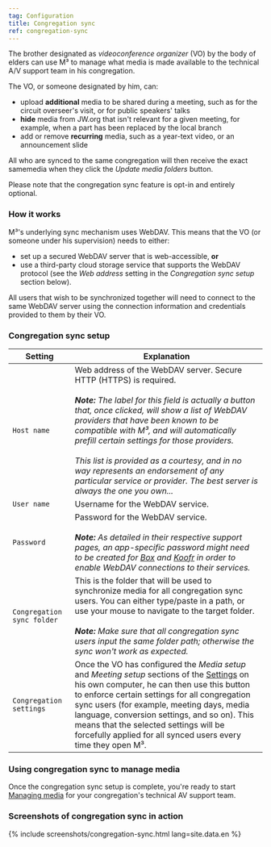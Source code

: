```yaml
---
tag: Configuration
title: Congregation sync
ref: congregation-sync
---
```


The brother designated as *videoconference organizer* (VO) by the body of elders can use M³ to manage what media is made available to the technical A/V support team in his congregation.

The VO, or someone designated by him, can:

- upload **additional** media to be shared during a meeting, such as for the circuit overseer's visit, or for public speakers' talks
- **hide** media from JW.org that isn't relevant for a given meeting, for example, when a part has been replaced by the local branch
- add or remove **recurring** media, such as a year-text video, or an announcement slide

All who are synced to the same congregation will then receive the exact samemedia when they click the *Update media folders* button.

Please note that the congregation sync feature is opt-in and entirely optional.

### How it works

M³'s underlying sync mechanism uses WebDAV. This means that the VO (or someone under his supervision) needs to either:

- set up a secured WebDAV server that is web-accessible, **or**
- use a third-party cloud storage service that supports the WebDAV protocol (see the *Web address* setting in the *Congregation sync setup* section below).

All users that wish to be synchronized together will need to connect to the same WebDAV server using the connection information and credentials provided to them by their VO.

### Congregation sync setup

| Setting                    | Explanation                                                                                                                                                                                                                                                                                                                                                                                                                                                                                                          |
| -------------------------- | -------------------------------------------------------------------------------------------------------------------------------------------------------------------------------------------------------------------------------------------------------------------------------------------------------------------------------------------------------------------------------------------------------------------------------------------------------------------------------------------------------------------- |
| `Host name`                | Web address of the WebDAV server. Secure HTTP (HTTPS) is required. <br><br> ***Note:** The label for this field is actually a button that, once clicked, will show a list of WebDAV providers that have been known to be compatible with M³, and will automatically prefill certain settings for those providers. <br><br> This list is provided as a courtesy, and in no way represents an endorsement of any particular service or provider. The best server is always the one you own...* |
| `User name`                | Username for the WebDAV service.                                                                                                                                                                                                                                                                                                                                                                                                                                                                                     |
| `Password`                 | Password for the WebDAV service. <br><br> ***Note:** As detailed in their respective support pages, an app-specific password might need to be created for [Box](https://support.box.com/hc/en-us/articles/360043696414-WebDAV-with-Box) and [Koofr](https://koofr.eu/help/koofr_with_webdav/how-do-i-connect-a-service-to-koofr-through-webdav/) in order to enable WebDAV connections to their services.*                                                                                               |
| `Congregation sync folder` | This is the folder that will be used to synchronize media for all congregation sync users. You can either type/paste in a path, or use your mouse to navigate to the target folder. <br><br> ***Note:** Make sure that all congregation sync users input the same folder path; otherwise the sync won't work as expected.*                                                                                                                                                                               |
| `Congregation settings`    | Once the VO has configured the *Media setup* and *Meeting setup* sections of the [Settings]({{page.lang}}/#configuration) on his own computer, he can then use this button to enforce certain settings for all congregation sync users (for example, meeting days, media language, conversion settings, and so on). This means that the selected settings will be forcefully applied for all synced users every time they open M³.                                                                                   |

### Using congregation sync to manage media

Once the congregation sync setup is complete, you're ready to start [Managing media]({{page.lang}}/#manage-media) for your congregation's technical AV support team.

### Screenshots of congregation sync in action

{% include screenshots/congregation-sync.html lang=site.data.en %}
